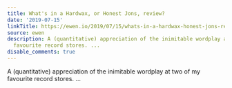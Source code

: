 ```yaml
---
title: What's in a Hardwax, or Honest Jons, review?
date: '2019-07-15'
linkTitle: https://ewen.io/2019/07/15/whats-in-a-hardwax-honest-jons-review/
source: ewen
description: A (quantitative) appreciation of the inimitable wordplay at two of my
  favourite record stores. ...
disable_comments: true
---
```

A (quantitative) appreciation of the inimitable wordplay at two of my favourite record stores. ...